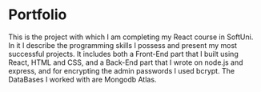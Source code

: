 # Portfolio

This is the project with which I am completing my React course in SoftUni. In it I describe the programming skills I possess and present my most successful projects. It includes both a Front-End part that I built using React, HTML and CSS, and a Back-End part that I wrote on node.js and express, and for encrypting the admin passwords I used bcrypt. The DataBases I worked with are Mongodb Atlas.
